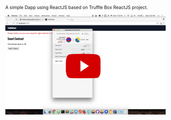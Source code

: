 A simple Dapp using ReactJS based on Truffle Box ReactJS project.

<center>
  <a href="https://youtu.be/2QRNvtedgXw">
    <img src="docs/images/demo.png" />
  </a>
</center>
